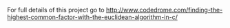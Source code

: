 For full details of this project go to
http://www.codedrome.com/finding-the-highest-common-factor-with-the-euclidean-algorithm-in-c/
